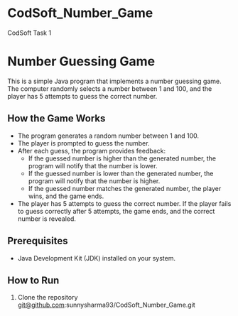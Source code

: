 # CodSoft_Number_Game
CodSoft Task 1
# Number Guessing Game

This is a simple Java program that implements a number guessing game. The computer randomly selects a number between 1 and 100, and the player has 5 attempts to guess the correct number.

## How the Game Works

- The program generates a random number between 1 and 100.
- The player is prompted to guess the number.
- After each guess, the program provides feedback:
  - If the guessed number is higher than the generated number, the program will notify that the number is lower.
  - If the guessed number is lower than the generated number, the program will notify that the number is higher.
  - If the guessed number matches the generated number, the player wins, and the game ends.
- The player has 5 attempts to guess the correct number. If the player fails to guess correctly after 5 attempts, the game ends, and the correct number is revealed.

## Prerequisites

- Java Development Kit (JDK) installed on your system.

## How to Run

1. Clone the repository  git@github.com:sunnysharma93/CodSoft_Number_Game.git
